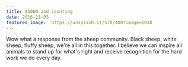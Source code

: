 ```yaml
---
title: $5000 and counting
date: 2016-11-05
featured_image:  https://unsplash.it/570/400?image=1018
---
```

Wow what a response from the sheep community. Black sheep, white sheep, fluffy sheep, we're all in this together. I believe we can inspire all animals to stand up for what's right and receive recognition for the hard work we do every day.

